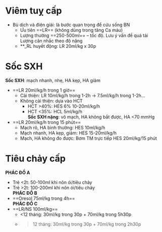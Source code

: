 # Viêm tuỵ cấp  
  
- Bù dịch và điện giải: là bước quan trọng để cứu sống BN  
	- Ưu tiên ==LR== (không dùng trong tăng Ca máu)  
	- Lượng thường ==250-500ml== – tốc độ. Lưu ý vấn đề quá tải    
	Lượng cân nhắc theo độ nặng  
	- **_RL huyết động: LR 20ml/kg x 30p  
  
  
# Sốc SXH  
**Sốc SXH**: mạch nhanh, nhẹ, HA kẹp, HA giảm  
- ==LR 20ml/kg/h trong 1 giờ==  
	- Cải thiện: LR 10ml/kg/h trong 1-2h -> 7.5ml/kg/h trong 1-2h...  
	- Không cải thiện: dựa vào HCT  
		- HCT >40%: HES 6% 10-20ml/kg/h  
		- HCT <35%: HCL 5ml/kg/h  
**Sốc SXH nặng**: vô mạch, HA không bắt được, HA <70 mmHg  
- ==LR 20ml/kg/h trong 15 phút==  
	- Mạch rõ, HA bình thường: HES 10ml/kg/h  
	- Mạch nhanh, HA kẹp, giảm: HES 15-20ml/kg/h  
	- Mạch, HA không đo được: Bơm TM trực tiếp HES 20ml/kg/15 phút  
  
# Tiêu chảy cấp  
**PHÁC ĐỒ A**  
- Trẻ <2t: 50-100ml khi nôn ói/tiêu chảy  
- Trẻ >2t: 100-200ml khi nôn ói/tiêu chảy  
**PHÁC ĐỒ B**  
- ==Oresol 75ml/kg trong 4h==  
**PHÁC ĐỒ C**  
- ==LR/NS 100ml/kg==  
	- <12 tháng: 30ml/kg trong 30p + 70ml/kg trong 5h30p  
	- >12 tháng: 30ml/kg trong 30p + 70ml/kg trong 2h30p
